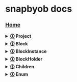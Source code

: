 # snapbyob docs
### [Home](https://github.com/shysolocup/snapbyob/wiki)

<details>

<summary> <b> <a href="https://github.com/shysolocup/snapbyob/wiki/Project">🛈</a> Project </b> </summary>

<br>

> <table> <tr> <td> 
>
> <b> [🛈](https://github.com/shysolocup/snapbyob/wiki/Project.ping()) ping() </b>
>
> </tr> </td> 

> <tr> <td> 
>
> <b> [🛈](https://github.com/shysolocup/snapbyob/wiki/Project.on()) on() </b>
>
> </tr> </td> 

> <tr> <td> 
>
> <b> [🛈](https://github.com/shysolocup/snapbyob/wiki/Project.new()) new() </b>
>
> </tr> </td>

> <tr> <td> 
>
> <b> [🛈](https://github.com/shysolocup/snapbyob/wiki/Project.discretenew()) discretenew() </b>
>
> </tr> </td> 

> </tr> </td> </table>
>
> <table> <tr> <td> 
>
> <b> [🛈](https://github.com/shysolocup/snapbyob/wiki/Project.name) name </b>
>
> </tr> </td> 

> <tr> <td> 
>
> <b> [🛈](https://github.com/shysolocup/snapbyob/wiki/Project.events) events </b>
>
> </tr> </td>

> <tr> <td> 
>
> <b> [🛈](https://github.com/shysolocup/snapbyob/wiki/Project.scripts) scripts </b>
>
> </tr> </td> 

> <tr> <td> 
>
> <b> [🛈](https://github.com/shysolocup/snapbyob/wiki/Project.data) data </b>
>
> </tr> </td> 

> <tr> <td> 
>
> <b> [🛈](https://github.com/shysolocup/snapbyob/wiki/Project.projVer) projVer </b>
>
> </tr> </td> 

> <tr> <td> 
>
> <b> [🛈](https://github.com/shysolocup/snapbyob/wiki/Project.BlockMaker) BlockMaker </b>
>
> </tr> </td> 

> <tr> <td> 
>
> <b> [🛈](https://github.com/shysolocup/snapbyob/wiki/Project.EventHandle) EventHandle </b>
>
> </tr> </td> 

> <tr> <td> 
>
> <b> [🛈](https://github.com/shysolocup/snapbyob/wiki/Project.idcache) idcache </b>
>
> </tr> </td> 

> </tr> </td> </table>
  
<br>

</details>

<details>

<summary> <b> <a href="https://github.com/shysolocup/snapbyob/wiki/Block">🛈</a> Block </b> </summary>

<br>

> <table> <tr> <td> 
>
> <b> [🛈](https://github.com/shysolocup/snapbyob/wiki/Block.placeholder()) placeholder() </b>
>
> </tr> </td> 

> </tr> </td> </table>
>
> <table> <tr> <td> 
>
> <b> [🛈](https://github.com/shysolocup/snapbyob/wiki/Block.project) project </b>
>
> </tr> </td> 

> <tr> <td> 
>
> <b> [🛈](https://github.com/shysolocup/snapbyob/wiki/Block.name) name </b>
>
> </tr> </td>

> <tr> <td> 
>
> <b> [🛈](https://github.com/shysolocup/snapbyob/wiki/Block.category) category </b>
>
> </tr> </td>

> <tr> <td> 
>
> <b> [🛈](https://github.com/shysolocup/snapbyob/wiki/Block.callback) callback </b>
>
> </tr> </td>

> <tr> <td> 
>
> <b> [🛈](https://github.com/shysolocup/snapbyob/wiki/Block.parent) parent </b>
>
> </tr> </td>

> <tr> <td> 
>
> <b> [🛈](https://github.com/shysolocup/snapbyob/wiki/Block.id) id </b>
>
> </tr> </td>

> <tr> <td> 
>
> <b> [🛈](https://github.com/shysolocup/snapbyob/wiki/Block.args) args </b>
>
> </tr> </td> 

> <tr> <td> 
>
> <b> [🛈](https://github.com/shysolocup/snapbyob/wiki/Block.kwargs) kwargs </b>
>
> </tr> </td> 

> </tr> </td> </table>
  
<br>

</details>

<details>

<summary> <b> <a href="https://github.com/shysolocup/snapbyob/wiki/BlockInstance">🛈</a> BlockInstance </b> </summary>

<br>

> <table> <tr> <td> 
>
> <b> [🛈](https://github.com/shysolocup/snapbyob/wiki/BlockInstance.placeholder()) placeholder() </b>
>
> </tr> </td> 

> </tr> </td> </table>
>
> <table> <tr> <td> 
>
> <b> [🛈](https://github.com/shysolocup/snapbyob/wiki/BlockInstance.project) project </b>
>
> </tr> </td> 

> <tr> <td> 
>
> <b> [🛈](https://github.com/shysolocup/snapbyob/wiki/BlockInstance.name) name </b>
>
> </tr> </td>

> <tr> <td> 
>
> <b> [🛈](https://github.com/shysolocup/snapbyob/wiki/BlockInstance.category) category </b>
>
> </tr> </td>

> <tr> <td> 
>
> <b> [🛈](https://github.com/shysolocup/snapbyob/wiki/BlockInstance.callback) callback </b>
>
> </tr> </td>

> <tr> <td> 
>
> <b> [🛈](https://github.com/shysolocup/snapbyob/wiki/BlockInstance.parent) parent </b>
>
> </tr> </td>

> <tr> <td> 
>
> <b> [🛈](https://github.com/shysolocup/snapbyob/wiki/BlockInstance.id) id </b>
>
> </tr> </td>

> <tr> <td> 
>
> <b> [🛈](https://github.com/shysolocup/snapbyob/wiki/BlockInstance.blockId) blockId </b>
>
> </tr> </td>

> <tr> <td> 
>
> <b> [🛈](https://github.com/shysolocup/snapbyob/wiki/BlockInstance.args) args </b>
>
> </tr> </td> 

> <tr> <td> 
>
> <b> [🛈](https://github.com/shysolocup/snapbyob/wiki/BlockInstance.kwargs) kwargs </b>
>
> </tr> </td> 

> </tr> </td> </table>
  
<br>

</details>

<details>

<summary> <b> <a href="https://github.com/shysolocup/snapbyob/wiki/BlockHolder">🛈</a> BlockHolder </b> </summary>

<br>

> <table> <tr> <td> 
>
> <b> [🛈](https://github.com/shysolocup/snapbyob/wiki/BlockHolder.insert()) insert() </b>
>
> </tr> </td> 

> </tr> </td> </table>
>
> <table> <tr> <td> 
>
> <b> [🛈](https://github.com/shysolocup/snapbyob/wiki/BlockInstance.children) children </b>
>
> </tr> </td> 

> </tr> </td> </table>
  
<br>

</details>

<details>

<summary> <b> <a href="https://github.com/shysolocup/snapbyob/wiki/Children">🛈</a> Children </b> </summary>

<br>

> <table> <tr> <td> 
>
> <b> [🛈](https://github.com/shysolocup/snapbyob/wiki/Children.getByName()) getByName() </b>
>
> </tr> </td> 

> <tr> <td> 
>
> <b> [🛈](https://github.com/shysolocup/snapbyob/wiki/Children.getById()) getById() </b>
>
> </tr> </td> 

> <tr> <td> 
>
> <b> [🛈](https://github.com/shysolocup/snapbyob/wiki/Children.set()) set() </b>
>
> </tr> </td> 

> <tr> <td> 
>
> <b> [🛈](https://github.com/shysolocup/snapbyob/wiki/Children.new()) new() </b>
>
> </tr> </td> 

> </tr> </td> </table>
>
> <table> <tr> <td> 
>
> <b> [🛈](https://github.com/shysolocup/snapbyob/wiki/Children.list) list </b>
>
> </tr> </td> 

> <tr> <td> 
>
> <b> [🛈](https://github.com/shysolocup/snapbyob/wiki/Children.first) first </b>
>
> </tr> </td> 

> <tr> <td> 
>
> <b> [🛈](https://github.com/shysolocup/snapbyob/wiki/Children.last) last </b>
>
> </tr> </td> 

> </tr> </td> </table>
  
<br>

</details>

<details>

<summary> <b> <a href="https://github.com/shysolocup/snapbyob/wiki/Enum">🛈</a> Enum </b> </summary>

<br>

> <table> <tr> <td> 
>
> <table> <tr> <td> 
>
> <b> [🛈](https://github.com/shysolocup/snapbyob/wiki/Enum.keycode) keycode </b>
>
> </tr> </td> 

> <tr> <td> 
>
> <b> [🛈](https://github.com/shysolocup/snapbyob/wiki/Enum.mouseInteraction) mouseInteraction </b>
>
> </tr> </td> 

> </tr> </td> </table>
  
<br>

</details>

<br>

